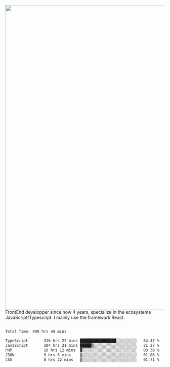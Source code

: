 <img style='width: 100vw' src='./hcampos_gradient.png'>
FrontEnd developper since now 4 years, specialize in the ecosysteme JavaScript/Typescript. I mainly use the framework React.

##

<!--START_SECTION:waka-->

```txt
Total Time: 490 hrs 44 mins

TypeScript       316 hrs 22 mins ████████████████░░░░░░░░░   64.47 %
JavaScript       104 hrs 21 mins █████▒░░░░░░░░░░░░░░░░░░░   21.27 %
PHP              16 hrs 12 mins  ▓░░░░░░░░░░░░░░░░░░░░░░░░   03.30 %
JSON             9 hrs 6 mins    ▒░░░░░░░░░░░░░░░░░░░░░░░░   01.86 %
CSS              8 hrs 22 mins   ▒░░░░░░░░░░░░░░░░░░░░░░░░   01.71 %
```

<!--END_SECTION:waka-->
